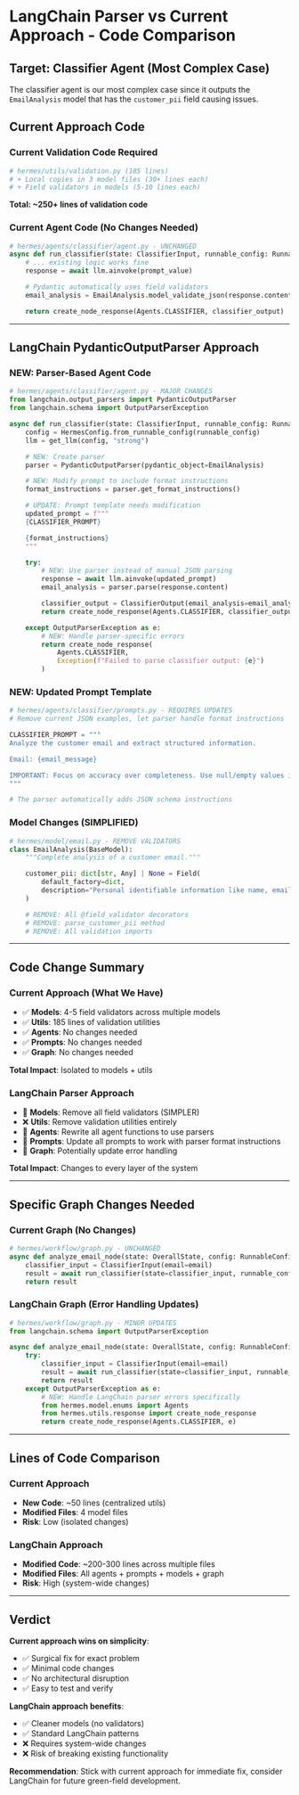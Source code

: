 # LangChain Parser vs Current Approach - Code Comparison

## Target: Classifier Agent (Most Complex Case)

The classifier agent is our most complex case since it outputs the `EmailAnalysis` model that has the `customer_pii` field causing issues.

## Current Approach Code

### Current Validation Code Required
```python
# hermes/utils/validation.py (185 lines)
# + Local copies in 3 model files (30+ lines each)
# + Field validators in models (5-10 lines each)
```

**Total: ~250+ lines of validation code**

### Current Agent Code (No Changes Needed)
```python
# hermes/agents/classifier/agent.py - UNCHANGED
async def run_classifier(state: ClassifierInput, runnable_config: RunnableConfig) -> dict:
    # ... existing logic works fine
    response = await llm.ainvoke(prompt_value)

    # Pydantic automatically uses field validators
    email_analysis = EmailAnalysis.model_validate_json(response.content)

    return create_node_response(Agents.CLASSIFIER, classifier_output)
```

---

## LangChain PydanticOutputParser Approach

### NEW: Parser-Based Agent Code
```python
# hermes/agents/classifier/agent.py - MAJOR CHANGES
from langchain.output_parsers import PydanticOutputParser
from langchain.schema import OutputParserException

async def run_classifier(state: ClassifierInput, runnable_config: RunnableConfig) -> dict:
    config = HermesConfig.from_runnable_config(runnable_config)
    llm = get_llm(config, "strong")

    # NEW: Create parser
    parser = PydanticOutputParser(pydantic_object=EmailAnalysis)

    # NEW: Modify prompt to include format instructions
    format_instructions = parser.get_format_instructions()

    # UPDATE: Prompt template needs modification
    updated_prompt = f"""
    {CLASSIFIER_PROMPT}

    {format_instructions}
    """

    try:
        # NEW: Use parser instead of manual JSON parsing
        response = await llm.ainvoke(updated_prompt)
        email_analysis = parser.parse(response.content)

        classifier_output = ClassifierOutput(email_analysis=email_analysis)
        return create_node_response(Agents.CLASSIFIER, classifier_output)

    except OutputParserException as e:
        # NEW: Handle parser-specific errors
        return create_node_response(
            Agents.CLASSIFIER,
            Exception(f"Failed to parse classifier output: {e}")
        )
```

### NEW: Updated Prompt Template
```python
# hermes/agents/classifier/prompts.py - REQUIRES UPDATES
# Remove current JSON examples, let parser handle format instructions

CLASSIFIER_PROMPT = """
Analyze the customer email and extract structured information.

Email: {email_message}

IMPORTANT: Focus on accuracy over completeness. Use null/empty values if information is not present.
"""

# The parser automatically adds JSON schema instructions
```

### Model Changes (SIMPLIFIED)
```python
# hermes/model/email.py - REMOVE VALIDATORS
class EmailAnalysis(BaseModel):
    """Complete analysis of a customer email."""

    customer_pii: dict[str, Any] | None = Field(
        default_factory=dict,
        description="Personal identifiable information like name, email, phone, etc.",
    )

    # REMOVE: All @field_validator decorators
    # REMOVE: parse_customer_pii method
    # REMOVE: All validation imports
```

---

## Code Change Summary

### Current Approach (What We Have)
- ✅ **Models**: 4-5 field validators across multiple models
- ✅ **Utils**: 185 lines of validation utilities
- ✅ **Agents**: No changes needed
- ✅ **Prompts**: No changes needed
- ✅ **Graph**: No changes needed

**Total Impact**: Isolated to models + utils

### LangChain Parser Approach
- 🔄 **Models**: Remove all field validators (SIMPLER)
- ❌ **Utils**: Remove validation utilities entirely
- 🔄 **Agents**: Rewrite all agent functions to use parsers
- 🔄 **Prompts**: Update all prompts to work with parser format instructions
- 🔄 **Graph**: Potentially update error handling

**Total Impact**: Changes to every layer of the system

---

## Specific Graph Changes Needed

### Current Graph (No Changes)
```python
# hermes/workflow/graph.py - UNCHANGED
async def analyze_email_node(state: OverallState, config: RunnableConfig) -> dict:
    classifier_input = ClassifierInput(email=email)
    result = await run_classifier(state=classifier_input, runnable_config=config)
    return result
```

### LangChain Graph (Error Handling Updates)
```python
# hermes/workflow/graph.py - MINOR UPDATES
from langchain.schema import OutputParserException

async def analyze_email_node(state: OverallState, config: RunnableConfig) -> dict:
    try:
        classifier_input = ClassifierInput(email=email)
        result = await run_classifier(state=classifier_input, runnable_config=config)
        return result
    except OutputParserException as e:
        # NEW: Handle LangChain parser errors specifically
        from hermes.model.enums import Agents
        from hermes.utils.response import create_node_response
        return create_node_response(Agents.CLASSIFIER, e)
```

---

## Lines of Code Comparison

### Current Approach
- **New Code**: ~50 lines (centralized utils)
- **Modified Files**: 4 model files
- **Risk**: Low (isolated changes)

### LangChain Approach
- **Modified Code**: ~200-300 lines across multiple files
- **Modified Files**: All agents + prompts + models + graph
- **Risk**: High (system-wide changes)

---

## Verdict

**Current approach wins on simplicity**:
- ✅ Surgical fix for exact problem
- ✅ Minimal code changes
- ✅ No architectural disruption
- ✅ Easy to test and verify

**LangChain approach benefits**:
- ✅ Cleaner models (no validators)
- ✅ Standard LangChain patterns
- ❌ Requires system-wide changes
- ❌ Risk of breaking existing functionality

**Recommendation**: Stick with current approach for immediate fix, consider LangChain for future green-field development.